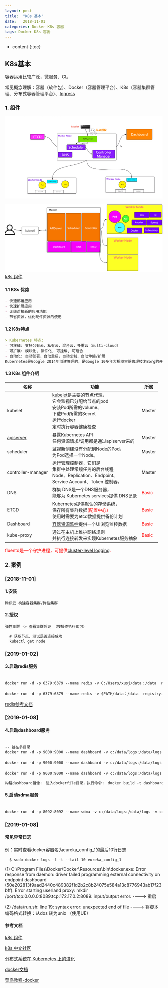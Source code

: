 ```yaml
---
layout: post
title:  "K8s 基本"
date:   2018-11-01 
categories: Docker K8s 容器
tags: Docker K8s 容器
---
```


* content
{:toc}

## K8s基本

   容器运用比较广泛，微服务、CI。

   常见概念理解：容器（软件包）、Docker（容器管理平台）、K8s（容器集群管理、分布式容器管理平台）、[Ingress](https://blog.51cto.com/newfly/2060587)

### 1. 组件

![2021-08-24_K8s基础组件1](\image\k8s\2021-08-24_K8s基础组件1.png)

![2021-08-24_K8s基础组件2](\image\k8s\2021-08-24_K8s基础组件2.png)
[k8s 组件](http://docs.kubernetes.org.cn/230.html)

#### 1.1 K8s 优势

```markdown
- 快速部署应用
- 快速扩展应用
- 无缝对接新的应用功能
- 节省资源，优化硬件资源的使用
```

#### 1.2 K8s特点

```markdown
> Kubernetes 特点:
- 可移植: 支持公有云，私有云，混合云，多重云（multi-cloud）
- 可扩展: 模块化, 插件化, 可挂载, 可组合
- 自动化: 自动部署，自动重启，自动复制，自动伸缩/扩展
Kubernetes是Google 2014年创建管理的，是Google 10多年大规模容器管理技术Borg的开源版本。
```

#### 1.3 K8s 组件介绍

| 名称                                                         | 功能                                                         | 所属                           |
| ------------------------------------------------------------ | ------------------------------------------------------------ | ------------------------------ |
| kubelet                                                      | [kubelet](https://kubernetes.io/docs/admin/kubelet)是主要的节点代理，<br/>它会监视已分配给节点的pod<br/>安装Pod所需的volume、<br/>下载Pod所需的Secret<br/>运行docker<br/>定时执行容器健康检查 | Master                         |
| [apiserver](http://docs.kubernetes.org.cn/230.html#kube-apiserver) | 暴露Kubernetes API<br/>任何资源请求/调用都是通过apiserver来的 | Master                         |
| scheduler                                                    | 监视新创建没有分配到[Node](http://docs.kubernetes.org.cn/304.html)的[Pod](http://docs.kubernetes.org.cn/312.html)，<br/>为Pod选择一个Node。 | Master                         |
| controller-manager                                           | 运行管理控制器，它们是<br/>集群中处理常规任务的后台线程<br/> Node、Replication、Endpoint、<br/>Service Account、Token 控制器。 | Master                         |
| DNS                                                          | 群集 DNS是一个DNS服务器，<br/>能够为 Kubernetes services提供 DNS记录 | <font color='red'>Basic</font> |
| ETCD                                                         | Kubernetes提供默认的存储系统，<br/>保存所有集群数据<font color='red'>(配置中心)</font><br/>使用时需要为etcd数据提供备份计划 | <font color='red'>Basic</font> |
| Dashboard                                                    | [容器资源监控](https://kubernetes.io/docs/user-guide/monitoring)提供一个UI浏览监控数据 | <font color='red'>Basic</font> |
| kube-proxy                                                   | 通过在主机上维护网络规则<br/>并执行连接转发来实现Kubernetes服务抽象 | <font color='red'>Basic</font> |

<font color='red'>fluentd是一个守护进程，可提供[cluster-level logging](https://kubernetes.io/docs/concepts/overview/components/#cluster-level-logging).</font>

### 2. 案例

### [2018-11-01]


#### 1.安装

	腾讯云 构建容器集群/弹性集群

#### 2.授权

	弹性集群 -> 查看集群凭证 （按操作执行即可）

```
  # 获取节点、测试是否连接成功
  kubectl get node

```


### [2019-01-02]

#### 3.启动redis服务

```dockerfile

docker run -d -p 6379:6379 --name redis -v C:/Users/xusj/data：/data  registry.cn-hangzhou.aliyuncs.com/xusj_repo/redis:5.0.3 --appendonly yes

docker run -d -p 6379:6379 --name redis -v $PATH/data：/data  registry.cn-hangzhou.aliyuncs.com/xusj_repo/redis:5.0.3 --appendonly yes


```

[redis参考文档](http://www.runoob.com/docker/docker-install-redis.html)

### [2019-01-08]

#### 4.启动dashboard服务

```dockerfile

-- 挂在多目录
docker run -d -p 9000:9000 --name dashboard -v c:/data/logs:/data/logs -v c:/data/tmp:/data/tmp dashboard-server /bin/bash

docker run -d -p 9000:9000 --name dashboard -v c:/data/logs:/data/logs dashboard-server /bin/bash

docker run -d -p 9000:9000 --name dashboard -v c:/data/logs:/data/logs -e PARAMS="" dashboard-server /bin/bash
```


```dockerfile
构建dashboard镜像： 进入dockerfile目录，执行命令： docker build -t dashboard-server .
```

#### 5.启动sdma服务


```dockerfile

docker run -d -p 8092:8092 --name sdma -v c:/data/logs:/data/logs -v c:/data/tmp:/data/tmp sdma-server /bin/bash
```



### [2019-01-08]

#### 常见异常日志

例：实时查看docker容器名为eureka_config_1的最后10行日志

```
  $ sudo docker logs -f -t --tail 10 eureka_config_1
```

(1) C:\Program Files\Docker\Docker\Resources\bin\docker.exe: Error response from daemon: 
    driver failed programming external connectivity on endpoint dashboard
    (50e202813f9aad2440c489382f1d2b2c8b24075e584a13c8776943ab17f23bff):
    Error starting userland proxy: mkdir /port/tcp:0.0.0.0:8089:tcp:172.17.0.2:8089: input/output error.   ----> 重启



(2) /data/run.sh: line 19: syntax error: unexpected end of file     ----> 将脚本编码格式转换：从dos 转为unix   （使用UE)



#### 参考文档

[k8s 组件](http://docs.kubernetes.org.cn/230.html)

[k8s 中文社区](https://www.kubernetes.org.cn/k8s)

[分布式系统在 Kubernetes 上的进化](https://mp.weixin.qq.com/s?__biz=MzI1NTE2NDE2MA%3D%3D&idx=1&mid=2649384379&scene=21&sn=a59d421d030374cf1286620df55e7283#wechat_redirect)

[docker文档](https://docs.docker.com/)

[菜鸟教程-docker](http://www.runoob.com/docker/docker-tutorial.html)